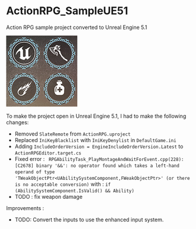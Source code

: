 # ActionRPG_SampleUE51
Action RPG sample project converted to Unreal Engine 5.1

![ActionRPG](ActionRPG.png)

To make the project open in Unreal Engine 5.1, I had to make the following changes:

* Removed `SlateRemote` from `ActionRPG.uproject`
* Replaced `IniKeyBlacklist` with `IniKeyDenylist` in `DefaultGame.ini`
* Adding `IncludeOrderVersion = EngineIncludeOrderVersion.Latest` to `ActionRPGEditor.target.cs`
* Fixed error : ` RPGAbilityTask_PlayMontageAndWaitForEvent.cpp(228): [C2678] binary '&&': no operator found which takes a left-hand operand of type 'TWeakObjectPtr<UAbilitySystemComponent,FWeakObjectPtr>' (or there is no acceptable conversion)` with : `if (AbilitySystemComponent.IsValid() && Ability)`
* TODO : fix weapon damage



Improvements :

* TODO: Convert the inputs to use the enhanced input system.















